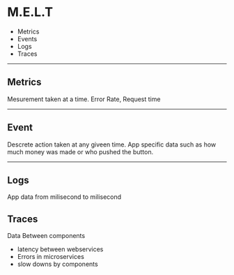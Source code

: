 # M.E.L.T
* Metrics
* Events
* Logs
* Traces
---
## Metrics 
Mesurement taken at a time.  Error Rate, Request time

---
## Event 
Descrete action taken at any giveen time.  App specific data such as how much money was made or who pushed the button.

---
## Logs
App data from milisecond to milisecond

## Traces
Data Between components
* latency between webservices
* Errors in microservices
* slow downs by components

